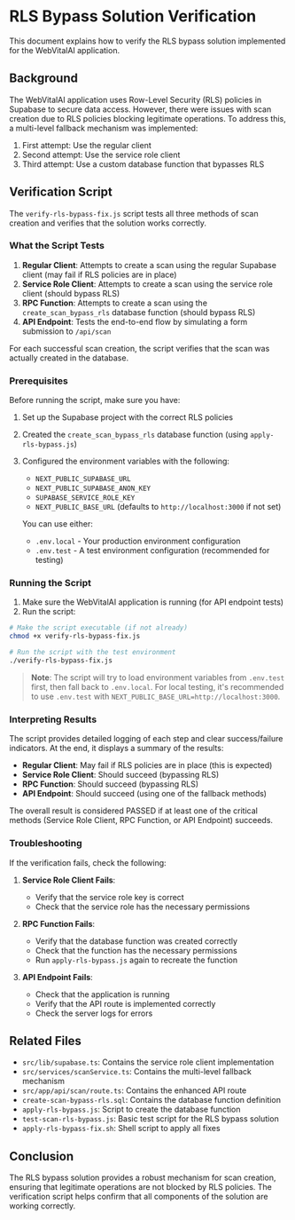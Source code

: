 # RLS Bypass Solution Verification

This document explains how to verify the RLS bypass solution implemented for the WebVitalAI application.

## Background

The WebVitalAI application uses Row-Level Security (RLS) policies in Supabase to secure data access. However, there were issues with scan creation due to RLS policies blocking legitimate operations. To address this, a multi-level fallback mechanism was implemented:

1. First attempt: Use the regular client
2. Second attempt: Use the service role client
3. Third attempt: Use a custom database function that bypasses RLS

## Verification Script

The `verify-rls-bypass-fix.js` script tests all three methods of scan creation and verifies that the solution works correctly.

### What the Script Tests

1. **Regular Client**: Attempts to create a scan using the regular Supabase client (may fail if RLS policies are in place)
2. **Service Role Client**: Attempts to create a scan using the service role client (should bypass RLS)
3. **RPC Function**: Attempts to create a scan using the `create_scan_bypass_rls` database function (should bypass RLS)
4. **API Endpoint**: Tests the end-to-end flow by simulating a form submission to `/api/scan`

For each successful scan creation, the script verifies that the scan was actually created in the database.

### Prerequisites

Before running the script, make sure you have:

1. Set up the Supabase project with the correct RLS policies
2. Created the `create_scan_bypass_rls` database function (using `apply-rls-bypass.js`)
3. Configured the environment variables with the following:
   - `NEXT_PUBLIC_SUPABASE_URL`
   - `NEXT_PUBLIC_SUPABASE_ANON_KEY`
   - `SUPABASE_SERVICE_ROLE_KEY`
   - `NEXT_PUBLIC_BASE_URL` (defaults to `http://localhost:3000` if not set)

   You can use either:
   - `.env.local` - Your production environment configuration
   - `.env.test` - A test environment configuration (recommended for testing)

### Running the Script

1. Make sure the WebVitalAI application is running (for API endpoint tests)
2. Run the script:

```bash
# Make the script executable (if not already)
chmod +x verify-rls-bypass-fix.js

# Run the script with the test environment
./verify-rls-bypass-fix.js
```

> **Note**: The script will try to load environment variables from `.env.test` first, then fall back to `.env.local`. For local testing, it's recommended to use `.env.test` with `NEXT_PUBLIC_BASE_URL=http://localhost:3000`.

### Interpreting Results

The script provides detailed logging of each step and clear success/failure indicators. At the end, it displays a summary of the results:

- **Regular Client**: May fail if RLS policies are in place (this is expected)
- **Service Role Client**: Should succeed (bypassing RLS)
- **RPC Function**: Should succeed (bypassing RLS)
- **API Endpoint**: Should succeed (using one of the fallback methods)

The overall result is considered PASSED if at least one of the critical methods (Service Role Client, RPC Function, or API Endpoint) succeeds.

### Troubleshooting

If the verification fails, check the following:

1. **Service Role Client Fails**:
   - Verify that the service role key is correct
   - Check that the service role has the necessary permissions

2. **RPC Function Fails**:
   - Verify that the database function was created correctly
   - Check that the function has the necessary permissions
   - Run `apply-rls-bypass.js` again to recreate the function

3. **API Endpoint Fails**:
   - Check that the application is running
   - Verify that the API route is implemented correctly
   - Check the server logs for errors

## Related Files

- `src/lib/supabase.ts`: Contains the service role client implementation
- `src/services/scanService.ts`: Contains the multi-level fallback mechanism
- `src/app/api/scan/route.ts`: Contains the enhanced API route
- `create-scan-bypass-rls.sql`: Contains the database function definition
- `apply-rls-bypass.js`: Script to create the database function
- `test-scan-rls-bypass.js`: Basic test script for the RLS bypass solution
- `apply-rls-bypass-fix.sh`: Shell script to apply all fixes

## Conclusion

The RLS bypass solution provides a robust mechanism for scan creation, ensuring that legitimate operations are not blocked by RLS policies. The verification script helps confirm that all components of the solution are working correctly.